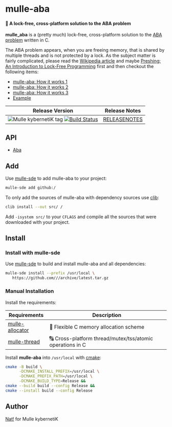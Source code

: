 # mulle-aba

#### 🚮 A lock-free, cross-platform solution to the ABA problem

**mulle_aba** is a (pretty much) lock-free, cross-platform solution to the
[ABA problem](//en.wikipedia.org/wiki/ABA_problem) written in C.

The ABA problem appears, when you are freeing memory, that is shared by
multiple threads and is not protected by a lock. As the subject matter is
fairly complicated, please read the [Wikipedia article](//en.wikipedia.org/wiki/ABA_problem) and maybe [Preshing: An Introduction to Lock-Free Programming](http://preshing.com/20120612/an-introduction-to-lock-free-programming/) first and then checkout the following items:

* [mulle-aba: How it works 1](//www.mulle-kybernetik.com/weblog/2015/mulle_aba_how_it_works_1.html)
* [mulle-aba: How it works 2](//www.mulle-kybernetik.com/weblog/2015/mulle_aba_how_it_works_2.html)
* [mulle-aba: How it works 3](//www.mulle-kybernetik.com/weblog/2015/mulle_aba_how_it_works_3.html)
* [Example](example/main.m)


| Release Version                                       | Release Notes
|-------------------------------------------------------|--------------
| ![Mulle kybernetiK tag](https://img.shields.io/github/tag//mulle-aba.svg?branch=release) [![Build Status](https://github.com//mulle-aba/workflows/CI/badge.svg?branch=release)](//github.com//mulle-aba/actions)| [RELEASENOTES](RELEASENOTES.md) |


## API

* [Aba](dox/API_ABA.md)







## Add

Use [mulle-sde](//github.com/mulle-sde) to add mulle-aba to your project:

``` sh
mulle-sde add github:/
```

To only add the sources of mulle-aba with dependency
sources use [clib](https://github.com/clibs/clib):


``` sh
clib install --out src/ /
```

Add `-isystem src/` to your `CFLAGS` and compile all the sources that were downloaded with your project.


## Install

### Install with mulle-sde

Use [mulle-sde](//github.com/mulle-sde) to build and install mulle-aba and all dependencies:

``` sh
mulle-sde install --prefix /usr/local \
   https://github.com///archive/latest.tar.gz
```

### Manual Installation

Install the requirements:

| Requirements                                 | Description
|----------------------------------------------|-----------------------
| [mulle-allocator](https://github.com/mulle-c/mulle-allocator)             | 🔄 Flexible C memory allocation scheme
| [mulle-thread](https://github.com/mulle-concurrent/mulle-thread)             | 🔠 Cross-platform thread/mutex/tss/atomic operations in C

Install **mulle-aba** into `/usr/local` with [cmake](https://cmake.org):

``` sh
cmake -B build \
      -DCMAKE_INSTALL_PREFIX=/usr/local \
      -DCMAKE_PREFIX_PATH=/usr/local \
      -DCMAKE_BUILD_TYPE=Release &&
cmake --build build --config Release &&
cmake --install build --config Release
```

## Author

[Nat!](https://mulle-kybernetik.com/weblog) for Mulle kybernetiK


